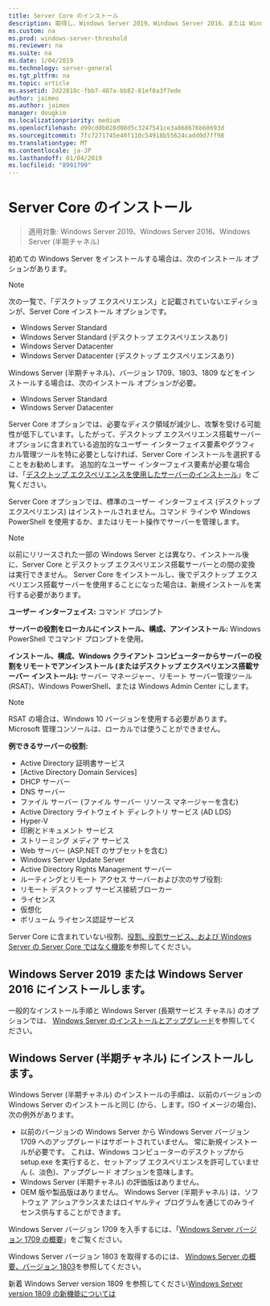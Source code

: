 ```yaml
---
title: Server Core のインストール
description: 取得し、Windows Server 2019、Windows Server 2016、または Windows Server (半期チャネル) で Server Core インストールをインストールする方法。
ms.custom: na
ms.prod: windows-server-threshold
ms.reviewer: na
ms.suite: na
ms.date: 1/04/2019
ms.technology: server-general
ms.tgt_pltfrm: na
ms.topic: article
ms.assetid: 2d22818c-fbb7-487a-bb82-81ef0a3f7ede
author: jaimeo
ms.author: jaimeo
manager: dougkim
ms.localizationpriority: medium
ms.openlocfilehash: d99cd0b028d08d5c3247541ce3a868676b60693d
ms.sourcegitcommit: 7fc7271745e40f110c54918b55624cadd0d7ff98
ms.translationtype: MT
ms.contentlocale: ja-JP
ms.lasthandoff: 01/04/2019
ms.locfileid: "8991799"
---
```

# Server Core のインストール

> 適用対象: Windows Server 2019、Windows Server 2016、Windows Server (半期チャネル)
  
初めての Windows Server をインストールする場合は、次のインストール オプションがあります。

>[!NOTE]
> 次の一覧で、「デスクトップ エクスペリエンス」と記載されていないエディションが、Server Core インストール オプションです。

-   Windows Server Standard
-   Windows Server Standard (デスクトップ エクスペリエンスあり)
-   Windows Server Datacenter
-   Windows Server Datacenter (デスクトップ エクスペリエンスあり)

Windows Server (半期チャネル)、バージョン 1709、1803、1809 などをインストールする場合は、次のインストール オプションが必要。

-   Windows Server Standard 
-   Windows Server Datacenter

Server Core オプションでは、必要なディスク領域が減少し、攻撃を受ける可能性が低下しています。したがって、デスクトップ エクスペリエンス搭載サーバー オプションに含まれている追加的なユーザー インターフェイス要素やグラフィカル管理ツールを特に必要としなければ、Server Core インストールを選択することをお勧めします。 追加的なユーザー インターフェイス要素が必要な場合は、「[デスクトップ エクスペリエンスを使用したサーバーのインストール](Getting-Started-with-Server-with-Desktop-Experience.md)」をご覧ください。 

Server Core オプションでは、標準のユーザー インターフェイス (デスクトップ エクスペリエンス) はインストールされません。コマンド ラインや Windows PowerShell を使用するか、またはリモート操作でサーバーを管理します。

>[!NOTE]
>
>以前にリリースされた一部の Windows Server とは異なり、インストール後に、Server Core とデスクトップ エクスペリエンス搭載サーバーとの間の変換は実行できません。 Server Core をインストールし、後でデスクトップ エクスペリエンス搭載サーバーを使用することになった場合は、新規インストールを実行する必要があります。

**ユーザー インターフェイス:** コマンド プロンプト

**サーバーの役割をローカルにインストール、構成、アンインストール:** Windows PowerShell でコマンド プロンプトを使用。

**インストール、構成、Windows クライアント コンピューターからサーバーの役割をリモートでアンインストール (またはデスクトップ エクスペリエンス搭載サーバー インストール):** サーバー マネージャー、リモート サーバー管理ツール (RSAT)、Windows PowerShell、または Windows Admin Center にします。

>[!NOTE]
>
>RSAT の場合は、Windows 10 バージョンを使用する必要があります。
>Microsoft 管理コンソールは、ローカルでは使うことができません。

**例できるサーバーの役割:**

- Active Directory 証明書サービス
- [Active Directory Domain Services]
- DHCP サーバー
- DNS サーバー
- ファイル サーバー (ファイル サーバー リソース マネージャーを含む)
- Active Directory ライトウェイト ディレクトリ サービス (AD LDS)
- Hyper-V
- 印刷とドキュメント サービス
- ストリーミング メディア サービス
- Web サーバー (ASP.NET のサブセットを含む)
- Windows Server Update Server
- Active Directory Rights Management サーバー
- ルーティングとリモート アクセス サーバーおよび次のサブ役割:
- リモート デスクトップ サービス接続ブローカー
- ライセンス
- 仮想化
- ボリューム ライセンス認証サービス

Server Core に含まれていない役割、[役割、役割サービス、および Windows Server の Server Core ではなく機能](../administration/server-core/server-core-removed-roles.md)を参照してください。

## Windows Server 2019 または Windows Server 2016 にインストールします。

一般的なインストール手順と Windows Server (長期サービス チャネル) のオプションでは、 [Windows Server のインストールとアップグレード](installation-and-upgrade.md)を参照してください。

## Windows Server (半期チャネル) にインストールします。

Windows Server (半期チャネル) のインストールの手順は、以前のバージョンの Windows Server のインストールと同じ (から、します。ISO イメージの場合)、次の例外があります。
- 以前のバージョンの Windows Server から Windows Server バージョン 1709 へのアップグレードはサポートされていません。 常に新規インストールが必要です。
   これは、Windows コンピューターのデスクトップから setup.exe を実行すると、セットアップ エクスペリエンスを許可していません (、淡色)、アップグレード オプションを意味します。
- Windows Server (半期チャネル) の評価版はありません。
- OEM 版や製品版はありません。 Windows Server (半期チャネル) は、ソフトウェア アシュアランスまたはロイヤルティ プログラムを通じてのみライセンス供与することができます。

Windows Server バージョン 1709 を入手するには、「[Windows Server バージョン 1709 の概要](get-started-with-1709.md)」をご覧ください。

Windows Server バージョン 1803 を取得するのには、 [Windows Server の概要、バージョン 1803](get-started-with-1803.md)を参照してください。

新着 Windows Server version 1809 を参照してください[Windows Server version 1809 の新機能については](whats-new-in-windows-server-1809.md)
